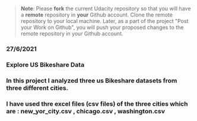 >**Note**: Please **fork** the current Udacity repository so that you will have a **remote** repository in **your** Github account. Clone the remote repository to your local machine. Later, as a part of the project "Post your Work on Github", you will push your proposed changes to the remote repository in your Github account.

### 27/6/2021


### Explore US Bikeshare Data

### In this project I analyzed three us Bikeshare datasets from three different cities. 

### I have used thre excel files (csv files) of the three cities which are : new_yor_city.csv , chicago.csv , washington.csv

